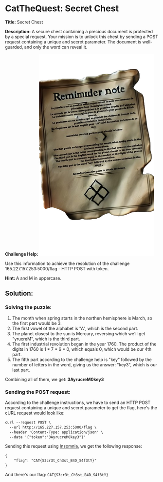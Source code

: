 # CatTheQuest: Secret Chest
**Title:** Secret Chest

**Description:** A secure chest containing a precious document is protected by a special request. Your mission is to unlock this chest by sending a POST request containing a unique and secret parameter. The document is well-guarded, and only the word can reveal it.

<b>Challenge Help:</b>
![Challenge Help Image](https://github.com/xtasy94/CTFW/blob/main/CatTheQuest/Secret%20Chest/Images/Challenge_Help.png)

Use this information to achieve the resolution of the challenge
165.227.157.253:5000/flag - HTTP POST with token.

<b>Hint: </b>
A and M in uppercase.

## Solution:
### Solving the puzzle:
1. The month when spring starts in the northen hemisphere is March, so the first part would be 3. 
2. The first vowel of the alphabet is "A", which is the second part.
3. The planet closest to the sun is Mercury, reversing which we'll get "yrucreM", which is the third part.
4. The first industrial revolution began in the year 1760. The product of the digits in 1760 is 1 * 7 * 6 * 0, which equals 0, which would be our 4th part.
5. The fifth part according to the challenge help is "key" followed by the number of letters in the word, giving us the answer: "key3", which is our last part.

Combining all of them, we get: <b>3AyrucreM0key3</b>
### Sending the POST request:
According to the challenge instructions, we have to send an HTTP POST request containing a unique and secret parameter to get the flag, here's the cURL request would look like:
```
curl --request POST \
  --url http://165.227.157.253:5000/flag \
  --header 'Content-Type: application/json' \
  --data '{"token":"3AyrucreM0key3"}'
```
Sending this request using [Insomnia](https://docs.insomnia.rest/insomnia/get-started), we get the following response: 
```
{
	"flag": "CAT{S3cr3t_Ch3st_B4D_S4f3tY}"
}
```
And there's our flag: `CAT{S3cr3t_Ch3st_B4D_S4f3tY}`
